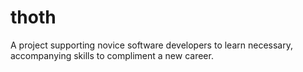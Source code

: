 # thoth

A project supporting novice software developers to learn necessary, accompanying skills to compliment a new career.
